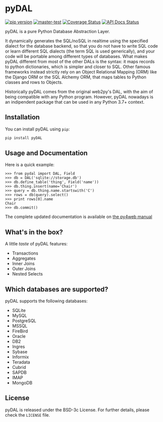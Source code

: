 # pyDAL

[![pip version](https://img.shields.io/pypi/v/pydal.svg?style=flat-square)](https://pypi.python.org/pypi/pydal)
[![master-test](https://github.com/web2py/pydal/actions/workflows/run_test.yaml/badge.svg)](https://github.com/web2py/pydal/actions/workflows/run_test.yaml)
[![Coverage Status](https://img.shields.io/codecov/c/github/web2py/pydal.svg?style=flat-square)](https://codecov.io/github/web2py/pydal)
[![API Docs Status](https://readthedocs.org/projects/pydal/badge/?version=latest&style=flat-square)](http://pydal.rtfd.org/)

pyDAL is a pure Python Database Abstraction Layer.

It dynamically generates the SQL/noSQL in realtime using the specified dialect for the database backend, so that you do not have to write SQL code or learn different SQL dialects (the term SQL is used generically), and your code will be portable among different types of databases.
What makes pyDAL different from most of the other DALs is the syntax: it maps records to python dictionaries, which is simpler and closer to SQL. Other famous frameworks instead strictly rely on an Object Relational Mapping (ORM) like the Django ORM or the SQL Alchemy ORM, that maps tables to Python classes and rows to Objects.

Historically pyDAL comes from the original web2py's DAL, with the aim of being compatible with any Python program. However, pyDAL nowadays is an indipendent package that can be used in any Python 3.7+ context.

## Installation

You can install pyDAL using `pip`:

```bash
pip install pyDAL
```

## Usage and Documentation

Here is a quick example:

```pycon
>>> from pydal import DAL, Field
>>> db = DAL('sqlite://storage.db')
>>> db.define_table('thing', Field('name'))
>>> db.thing.insert(name='Chair')
>>> query = db.thing.name.startswith('C')
>>> rows = db(query).select()
>>> print rows[0].name
Chair
>>> db.commit()
```

The complete updated documentation is available on [the py4web manual](https://py4web.com/_documentation/static/en/chapter-07.html)

## What's in the box?

A little *taste* of pyDAL features:

* Transactions
* Aggregates
* Inner Joins
* Outer Joins
* Nested Selects

## Which databases are supported?

pyDAL supports the following databases:

* SQLite
* MySQL
* PostgreSQL
* MSSQL
* FireBird
* Oracle
* DB2
* Ingres
* Sybase
* Informix
* Teradata
* Cubrid
* SAPDB
* IMAP
* MongoDB

## License

pyDAL is released under the BSD-3c License.  For further details, please check the `LICENSE` file.
